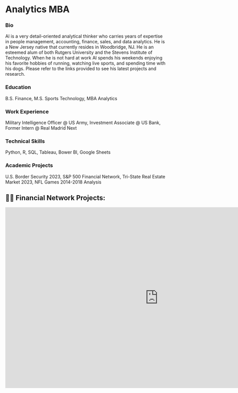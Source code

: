 # Analytics MBA
### Bio
Al is a very detail-oriented analytical thinker who carries years of expertise in people management, accounting, finance, sales, and data analytics. He is a New Jersey native that currently resides in Woodbridge, NJ.  He is an esteemed alum of both Rutgers University and the Stevens Institute of Technology.  When he is not hard at work Al spends his weekends enjoying his favorite hobbies of running, watching live sports, and spending time with his dogs. Please refer to the links provided to see his latest projects and research.

### Education
B.S. Finance, M.S. Sports Technology, MBA Analytics

### Work Experience
Military Intelligence Officer @ US Army, 
Investment Associate @ US Bank,
Former Intern @ Real Madrid Next

### Technical Skills
Python, R, SQL, Tableau, Bower BI, Google Sheets

### Academic Projects
U.S. Border Security 2023,
S&P 500 Financial Network,
Tri-State Real Estate Market 2023,
NFL Games 2014-2018 Analysis

<h2>👨‍💻 Financial Network Projects:</h2>

<html>
    <head>
        <link rel="stylesheet" type="text/css" href="css/journey.css">
    </head>
<body>
    <!-- show slides in html web page -->
    <iframe src="https://docs.google.com/presentation/d/e/2PACX-1vSL4X2a9R4EI-VM13wgiVbkbTFW4C5_v531rm4ksBWmkLJcmK2G9LSBPOJUfJ9u7iSXujRsb_Kib_Ls/embed?          start=true&loop=false&delayms=5000" frameborder="0" width="960" height="569" allowfullscreen="true" mozallowfullscreen="true" webkitallowfullscreen="true"></iframe>
    </body>
</html>
